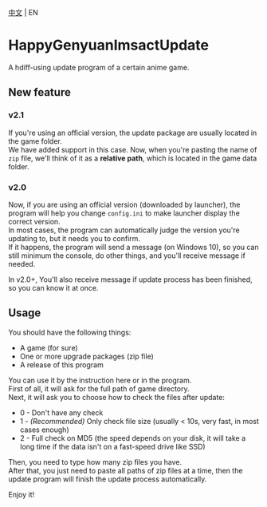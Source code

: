 [中文](https://github.com/YYHEggEgg/HappyGenyuanImsactUpdate/blob/main/README_CN.md) | EN

# HappyGenyuanImsactUpdate
A hdiff-using update program of a certain anime game.

## New feature
### v2.1   
If you're using an official version, the update package are usually located in the game folder.       
We have added support in this case. Now, when you're pasting the name of `zip` file, we'll think of it as a **relative path**, which is located in the game data folder.

### v2.0
Now, if you are using an official version (downloaded by launcher), the program will help you change `config.ini` to make launcher display the correct version.    
In most cases, the program can automatically judge the version you're updating to, but it needs you to confirm.    
If it happens, the program will send a message (on Windows 10), so you can still minimum the console, do other things, and you'll receive message if needed.    

In v2.0+, You'll also receive message if update process has been finished, so you can know it at once.

## Usage
You should have the following things:

- A game (for sure)
- One or more upgrade packages (zip file)
- A release of this program

You can use it by the instruction here or in the program.     
First of all, it will ask for the full path of game directory.      
Next, it will ask you to choose how to check the files after update:   
- 0 - Don't have any check
- 1 - _(Recommended)_ Only check file size (usually < 10s, very fast, in most cases enough)
- 2 - Full check on MD5 (the speed depends on your disk, it will take a long time if the data isn't on a fast-speed drive like SSD)

Then, you need to type how many zip files you have.     
After that, you just need to paste all paths of zip files at a time, then the update program will finish the update process automatically.

Enjoy it!
